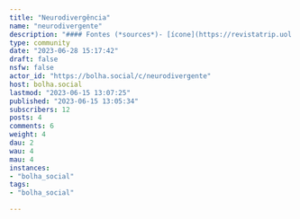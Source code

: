 ```yaml
---
title: "Neurodivergência" 
name: "neurodivergente"
description: "#### Fontes (*sources*)- [ícone](https://revistatrip.uol.com.br/tpm/webstories/10-livros-para-pensar-a-neurodiversidade)- [capa](https://genialcare.com.br/blog/simbolos-do-autismo/) "
type: community
date: "2023-06-28 15:17:42"
draft: false
nsfw: false
actor_id: "https://bolha.social/c/neurodivergente"
host: bolha.social
lastmod: "2023-06-15 13:07:25"
published: "2023-06-15 13:05:34"
subscribers: 12
posts: 4
comments: 6
weight: 4
dau: 2
wau: 4
mau: 4
instances:
- "bolha_social"
tags: 
- "bolha_social"

---
```

